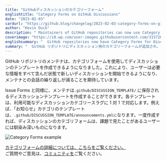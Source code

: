 ```yaml
---
title: "GitHubディスカッションのカテゴリーフォーム"
englishtitle: "Category Forms on GitHub Discussions"
date: "2023-02-03"
cardurl: "https://github.blog/changelog/2023-02-03-category-forms-on-github-discussions"
author: "Kevin Duck"
description: " Maintainers of GitHub repositories can now use Category Forms to create templates for their Discussions, which means that users can start new discussions with all the necessary information already included. We hope this leads to less repetitive back and forth conversation with maintainers, as users are more likely to capture all relevant details in their first Discussion post.  Similar to Issue Forms, maintainers can create a discussion template, which will live in .github/DISCUSSION_TEMPLATE/ . Each template will map 1:1 with the available Discussion Categories slugs. For example, the template for the “Announcements” category will be .github/DISCUSSION_TEMPLATE/announcements.yml . Once created, Category Forms in Discussions will be familiar to users who have seen them in issues:  Learn more about Category Forms  For questions or feedback, please visit our community .  "
coverimage: "https://i0.wp.com/user-images.githubusercontent.com/3157267/216721337-760c3c67-6fb7-4e78-bf30-95027f22e426.png?ssl=1"
englishsummary: "  GitHub repositories now have Category Forms for Discussions, which should lead to more complete initial posts and less repetitive back and forth conversations with maintainers."
summary: "  GitHub リポジトリにディスカッション用のカテゴリーフォームが追加され、最初の投稿がより完全なものになり、メンテナとの会話の繰り返しが少なくなることが期待されます。"
---
```


<p>GitHub リポジトリのメンテナは、カテゴリフォームを使用してディスカッションのテンプレートを作成できるようになりました。これにより、ユーザーは必要な情報をすべて含んだ状態で新しいディスカッションを開始できるようになり、メンテナとの会話の繰り返しが減ることを期待しています。</p>
<p>Issue Forms と同様に、メンテナは<code>.github/DISCUSSION_TEMPLATE/</code> に保存されるディスカッションテンプレートを作成することができます。各テンプレートは、利用可能なディスカッションカテゴリースラグに 1 対 1 で対応します。例えば、「お知らせ」カテゴリのテンプレートは、<code>.github/DISCUSSION_TEMPLATE/announcements.ymlに</code>なります。一度作成すれば、ディスカッションのカテゴリフォームは、課題で見たことがあるユーザーには馴染み深いものになります。</p>
<p><img decoding="async" src="https://i0.wp.com/user-images.githubusercontent.com/3157267/216721337-760c3c67-6fb7-4e78-bf30-95027f22e426.png?ssl=1" alt="Category Forms example" data-recalc-dims="1"></p>
<p><a href="https://github.blog/2023-01-09-github-discussions-just-got-better-with-category-forms/">カテゴリフォームの詳細については、こちらをご覧ください。</a><br />
ご質問やご意見は、<a href="https://github.com/community/community/discussions/categories/discussions">コミュニティを</a>ご覧ください。</p>


